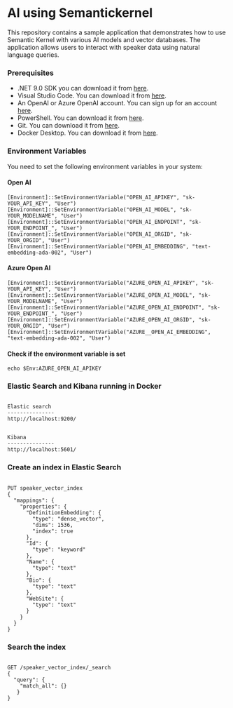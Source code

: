 # AI using Semantickernel 

This repository contains a sample application that demonstrates how to use Semantic Kernel with various AI models and vector databases. The application allows users to interact with speaker data using natural language queries.

### Prerequisites
- .NET 9.0 SDK you can download it from [here](https://dotnet.microsoft.com/en-us/download/dotnet/9.0).
- Visual Studio Code. You can download it from [here](https://code.visualstudio.com/).
- An OpenAI or Azure OpenAI account. You can sign up for an account [here](https://platform.openai.com/signup).
- PowerShell. You can download it from [here](https://learn.microsoft.com/en-us/powershell/scripting/install/installing-powershell).
- Git. You can download it from [here](https://git-scm.com/downloads).
- Docker Desktop. You can download it from [here](https://www.docker.com/products/docker-desktop/).


### Environment Variables

You need to set the following environment variables in your system:

#### Open AI

```
[Environment]::SetEnvironmentVariable("OPEN_AI_APIKEY", "sk-YOUR_API_KEY", "User")
[Environment]::SetEnvironmentVariable("OPEN_AI_MODEL", "sk-YOUR_MODELNAME", "User")
[Environment]::SetEnvironmentVariable("OPEN_AI_ENDPOINT", "sk-YOUR_ENDPOINT_", "User")
[Environment]::SetEnvironmentVariable("OPEN_AI_ORGID", "sk-YOUR_ORGID", "User")
[Environment]::SetEnvironmentVariable("OPEN_AI_EMBEDDING", "text-embedding-ada-002", "User")

```

#### Azure Open AI

```
[Environment]::SetEnvironmentVariable("AZURE_OPEN_AI_APIKEY", "sk-YOUR_API_KEY", "User")
[Environment]::SetEnvironmentVariable("AZURE_OPEN_AI_MODEL", "sk-YOUR_MODELNAME", "User")
[Environment]::SetEnvironmentVariable("AZURE_OPEN_AI_ENDPOINT", "sk-YOUR_ENDPOINT_", "User")
[Environment]::SetEnvironmentVariable("AZURE_OPEN_AI_ORGID", "sk-YOUR_ORGID", "User")
[Environment]::SetEnvironmentVariable("AZURE__OPEN_AI_EMBEDDING", "text-embedding-ada-002", "User")

```

#### Check if the environment variable is set
```
echo $Env:AZURE_OPEN_AI_APIKEY
```



### Elastic Search and Kibana running in Docker


```

Elastic search
---------------
http://localhost:9200/


Kibana
---------------
http://localhost:5601/
```

### Create an index in Elastic Search

```

PUT speaker_vector_index
{
  "mappings": {
    "properties": {
      "DefinitionEmbedding": {
        "type": "dense_vector",
        "dims": 1536,
        "index": true
      },
      "Id": {
        "type": "keyword"
      },
      "Name": {
        "type": "text"
      },
      "Bio": {
        "type": "text"
      },
      "WebSite": {
        "type": "text"
      }
    }
  }
}

```

### Search the index
```

GET /speaker_vector_index/_search
{
  "query": {
    "match_all": {}
   }
}

```



